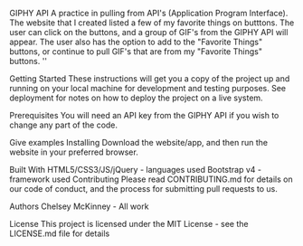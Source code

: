 

GIPHY API
A practice in pulling from API's (Application Program Interface). The website that I created listed a few of my favorite things on butttons. The user can click on the buttons, and a group of GIF's from the GIPHY API will appear. The user also has the option to add to the "Favorite Things" buttons, or continue to pull GIF's that are from my "Favorite Things" buttons. ''

Getting Started
These instructions will get you a copy of the project up and running on your local machine for development and testing purposes. See deployment for notes on how to deploy the project on a live system.

Prerequisites
You will need an API key from the GIPHY API if you wish to change any part of the code.

Give examples
Installing
Download the website/app, and then run the website in your preferred browser.

Built With
HTML5/CSS3/JS/jQuery - languages used
Bootstrap v4 - framework used
Contributing
Please read CONTRIBUTING.md for details on our code of conduct, and the process for submitting pull requests to us.


Authors
Chelsey McKinney - All work

License
This project is licensed under the MIT License - see the LICENSE.md file for details

